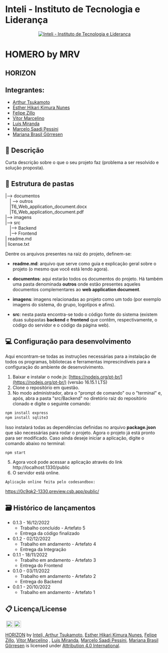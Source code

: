 # Inteli - Instituto de Tecnologia e Liderança 

<p align="center">
<a href= "https://www.inteli.edu.br/"><img src="https://www.inteli.edu.br/wp-content/uploads/2021/08/20172028/marca_1-2.png" alt="Inteli - Instituto de Tecnologia e Liderança" border="0"></a>
</p>

# HOMERO by MRV

## HORIZON

## Integrantes: 
- <a href="https://www.linkedin.com/in/arthur-tsukamoto/">Arthur Tsukamoto</a>
- <a href="https://www.linkedin.com/in/estherhikari/">Esther Hikari Kimura Nunes</a>
- <a href="https://www.linkedin.com/in/felipe-zillo-72b367247/overlay/photo/">Felipe Zillo</a> 
- <a href="https://www.linkedin.com/in/jos%C3%A9-vitor-marcelino-4165ba24a/">Vitor Marcelino</a> 
- <a href="https://www.linkedin.com/in/luis-miranda-137566139/">Luis Miranda</a>
- <a href="https://www.linkedin.com/in/marcelo-saadi-pessini-003212209/">Marcelo Saadi Pessini</a> 
- <a href="https://www.linkedin.com/in/mariana-g%C3%B6rresen-b03059210/">Mariana Brasil Görresen</a>

## 📝 Descrição

Curta descrição sobre o que o seu projeto faz (problema a ser resolvido e solução proposta).

## 📁 Estrutura de pastas

|--> documentos<br>
  &emsp;| --> outros <br>
  &emsp;|T6_Web_application_document.docx<br>
  &emsp;|T6_Web_application_document.pdf<br>
|--> imagens<br>
|--> src<br>
  &emsp;|--> Backend<br>
  &emsp;|--> Frontend<br>
| readme.md<br>
| license.txt

Dentre os arquivos presentes na raiz do projeto, definem-se:

- <b>readme.md</b>: arquivo que serve como guia e explicação geral sobre o projeto (o mesmo que você está lendo agora).

- <b>documentos</b>: aqui estarão todos os documentos do projeto. Há também uma pasta denominada <b>outros</b> onde estão presentes aqueles documentos complementares ao <b>web application document</b>.

- <b>imagens</b>: imagens relacionadas ao projeto como um todo (por exemplo imagens do sistema, do grupo, logotipos e afins).

- <b>src</b>: nesta pasta encontra-se todo o código fonte do sistema (existem duas subpastas <b>backend</b> e <b>frontend</b> que contêm, respectivamente, o código do servidor e o código da página web).

## 💻 Configuração para desenvolvimento

Aqui encontram-se todas as instruções necessárias para a instalação de todos os programas, bibliotecas e ferramentas imprescindíveis para a configuração do ambiente de desenvolvimento.

1.  Baixar e instalar o node.js:  [https://nodejs.org/pt-br/](https://nodejs.org/pt-br/) (versão 16.15.1 LTS)
2. Clone o repositório em questão.
3.  No modo administrador, abra o "prompt de comando" ou o "terminal" e, após,  abra a pasta "src/Backend" no diretório raiz do repositório clonado e digite o seguinte comando:

```sh
npm install express
npm install sqlite3
```

Isso instalará todas as dependências definidas no arquivo <b>package.json</b> que são necessárias para rodar o projeto. Agora o projeto já está pronto para ser modificado. Caso ainda deseje iniciar a aplicação, digite o comando abaixo no terminal:

```sh
npm start
```
5. Agora você pode acessar a aplicação através do link http://localhost:1330/public
6. O servidor está online.


```
Aplicação online feita pelo codesandbox: 
````
https://0c9qk2-1330.preview.csb.app/public/

## 🗃 Histórico de lançamentos
* 0.1.3 - 16/12/2022
    * Trabalho concluído - Artefato 5
    * Entrega da código finalizado
* 0.1.2 - 02/12/2022
    * Trabalho em andamento - Artefato 4
    * Entrega da Integração
* 0.1.1 - 18/11/2022
    * Trabalho em andamento - Artefato 3
    * Entrega do Frontend
* 0.1.0 - 03/11/2022
    * Trabalho em andamento - Artefato 2
    * Entrega do Backend
* 0.0.1 - 20/10/2022
    * Trabalho em andamento - Artefato 1

## 📋 Licença/License

<img style="height:22px!important;margin-left:3px;vertical-align:text-bottom;" src="https://mirrors.creativecommons.org/presskit/icons/cc.svg?ref=chooser-v1"><img style="height:22px!important;margin-left:3px;vertical-align:text-bottom;" src="https://mirrors.creativecommons.org/presskit/icons/by.svg?ref=chooser-v1"><p xmlns:cc="http://creativecommons.org/ns#" xmlns:dct="http://purl.org/dc/terms/"><a property="dct:title" rel="cc:attributionURL" href="https://github.com/2022M2T6-Inteli/HORIZON">HORIZON</a> by <a rel="cc:attributionURL dct:creator" property="cc:attributionName" href="https://github.com/InteliProjects">Inteli, <a href="https://www.linkedin.com/in/arthur-tsukamoto/">Arthur Tsukamoto</a>, <a href="https://www.linkedin.com/in/estherhikari/">Esther Hikari Kimura Nunes</a>, <a href="https://www.linkedin.com/in/felipe-zillo-72b367247/overlay/photo/">Felipe Zillo</a>, <a href="https://www.linkedin.com/in/jos%C3%A9-vitor-marcelino-4165ba24a/">Vitor Marcelino</a> , <a href="https://www.linkedin.com/in/luis-miranda-137566139/">Luis Miranda</a>, <a href="https://www.linkedin.com/in/marcelo-saadi-pessini-003212209/">Marcelo Saadi Pessini</a>, <a href="https://www.linkedin.com/in/mariana-g%C3%B6rresen-b03059210/">Mariana Brasil Görresen</a></a> is licensed under <a href="http://creativecommons.org/licenses/by/4.0/?ref=chooser-v1" target="_blank" rel="license noopener noreferrer" style="display:inline-block;">Attribution 4.0 International</a>.</p>
